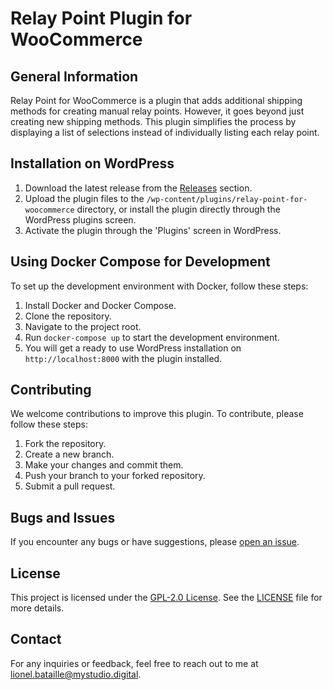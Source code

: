 # Relay Point Plugin for WooCommerce

## General Information
Relay Point for WooCommerce is a plugin that adds additional shipping methods for creating manual relay points. However, it goes beyond just creating new shipping methods. This plugin simplifies the process by displaying a list of selections instead of individually listing each relay point.

## Installation on WordPress
1. Download the latest release from the [Releases](https://github.com/Popwers/relay-point-for-woocommerce/releases) section.
2. Upload the plugin files to the `/wp-content/plugins/relay-point-for-woocommerce` directory, or install the plugin directly through the WordPress plugins screen.
3. Activate the plugin through the 'Plugins' screen in WordPress.

## Using Docker Compose for Development
To set up the development environment with Docker, follow these steps:

1. Install Docker and Docker Compose.
2. Clone the repository.
3. Navigate to the project root.
4. Run `docker-compose up` to start the development environment.
5. You will get a ready to use WordPress installation on `http://localhost:8000` with the plugin installed.

## Contributing
We welcome contributions to improve this plugin. To contribute, please follow these steps:

1. Fork the repository.
2. Create a new branch.
3. Make your changes and commit them.
4. Push your branch to your forked repository.
5. Submit a pull request.

## Bugs and Issues
If you encounter any bugs or have suggestions, please [open an issue](https://github.com/Popwers/relay-point-for-woocommerce/issues).

## License
This project is licensed under the [GPL-2.0 License](https://www.gnu.org/licenses/gpl-2.0.html). See the [LICENSE](LICENSE) file for more details.

## Contact
For any inquiries or feedback, feel free to reach out to me at [lionel.bataille@mystudio.digital](mailto:lionel.bataille@mystudio.digital).
